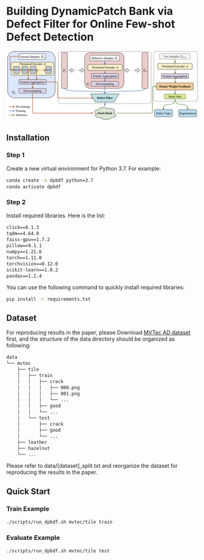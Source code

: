 # Building DynamicPatch Bank via Defect Filter for Online Few-shot Defect Detection
![Overview](figure/overview.png)
## Installation
### Step 1
Create a new virtual environment for Python 3.7. For example:
```bash
conda create -n dpbdf python=3.7
conda activate dpbdf
```
### Step 2
Install required libraries. Here is the list:
```
click==8.1.3
tqdm==4.64.0
faiss-gpu==1.7.2
pillow==9.1.1
numpy==1.21.6
torch==1.11.0
torchvision==0.12.0
scikit-learn==1.0.2
pandas==1.2.4
```
You can use the following command to quickly install required libraries:
```bash
pip install -r requirements.txt
```
## Dataset
For reproducing results in the paper, please Download [MVTec AD dataset](https://www.mvtec.com/company/research/datasets/mvtec-ad/) first, and the structure of the data directory should be organized as following:
```
data
└── mvtec
    ├── tile
    │   ├── train
    │   │   ├── crack  
    │   │   │   ├── 000.png
    │   │   │   ├── 001.png
    │   │   │   └── ...
    │   │   ├── good
    │   │   └── ...
    │   └── test
    │       ├── crack
    │       ├── good
    │       └── ...
    ├── leather
    ├── hazelnut
    └── ...
```
Please refer to data/[dataset]_split.txt and reorganize the dataset for reproducing the results in the paper.
## Quick Start
### Train Example
```bash
./scripts/run_dpbdf.sh mvtec/tile train
```
### Evaluate Example
```bash
./scripts/run_dpbdf.sh mvtec/tile test
```
